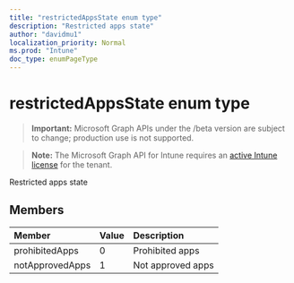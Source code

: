 ```yaml
---
title: "restrictedAppsState enum type"
description: "Restricted apps state"
author: "davidmu1"
localization_priority: Normal
ms.prod: "Intune"
doc_type: enumPageType
---
```


# restrictedAppsState enum type

> **Important:** Microsoft Graph APIs under the /beta version are subject to change; production use is not supported.

> **Note:** The Microsoft Graph API for Intune requires an [active Intune license](https://go.microsoft.com/fwlink/?linkid=839381) for the tenant.

Restricted apps state

## Members
|Member|Value|Description|
|:---|:---|:---|
|prohibitedApps|0|Prohibited apps|
|notApprovedApps|1|Not approved apps|



